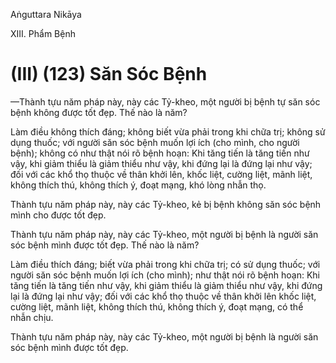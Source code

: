 Aṅguttara Nikāya

XIII. Phẩm Bệnh

# (III) (123) Săn Sóc Bệnh

—Thành tựu năm pháp này, này các Tỷ-kheo, một người bị bệnh tự săn sóc bệnh không được tốt đẹp. Thế nào là năm?

Làm điều không thích đáng; không biết vừa phải trong khi chữa trị; không sử dụng thuốc; với người săn sóc bệnh muốn lợi ích (cho mình, cho người bệnh); không có như thật nói rõ bệnh hoạn: Khi tăng tiến là tăng tiến như vậy, khi giảm thiểu là giảm thiểu như vậy, khi đứng lại là đứng lại như vậy; đối với các khổ thọ thuộc về thân khởi lên, khốc liệt, cường liệt, mãnh liệt, không thích thú, không thích ý, đoạt mạng, khó lòng nhẫn thọ.

Thành tựu năm pháp này, này các Tỷ-kheo, kẻ bị bệnh không săn sóc bệnh mình cho được tốt đẹp.

Thành tựu năm pháp này, này các Tỷ-kheo, một người bị bệnh là người săn sóc bệnh mình được tốt đẹp. Thế nào là năm?

Làm điều thích đáng; biết vừa phải trong khi chữa trị; có sử dụng thuốc; với người săn sóc bệnh muốn lợi ích (cho mình); như thật nói rõ bệnh hoạn: Khi tăng tiến là tăng tiến như vậy, khi giảm thiểu là giảm thiểu như vậy, khi đứng lại là đứng lại như vậy; đối với các khổ thọ thuộc về thân khởi lên khốc liệt, cường liệt, mãnh liệt, không thích thú, không thích ý, đoạt mạng, có thể nhẫn chịu.

Thành tựu năm pháp này, này các Tỷ-kheo, một người bị bệnh là người săn sóc bệnh mình được tốt đẹp.

